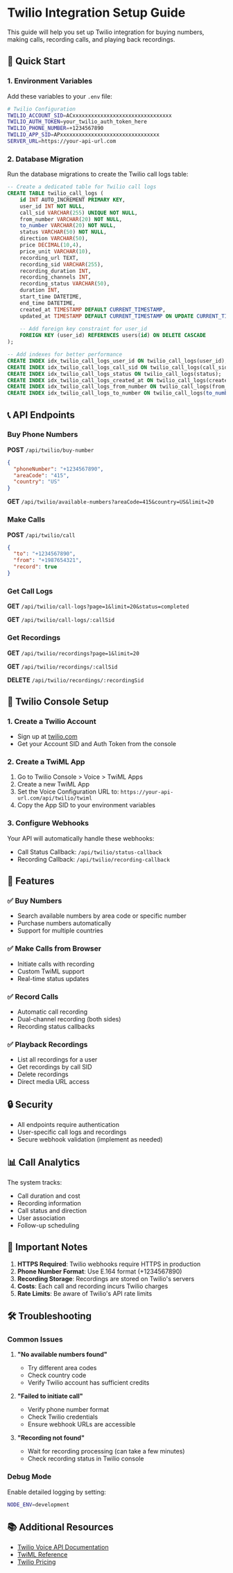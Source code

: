 # Twilio Integration Setup Guide

This guide will help you set up Twilio integration for buying numbers, making calls, recording calls, and playing back recordings.

## 🚀 Quick Start

### 1. Environment Variables

Add these variables to your `.env` file:

```bash
# Twilio Configuration
TWILIO_ACCOUNT_SID=ACxxxxxxxxxxxxxxxxxxxxxxxxxxxxxxxx
TWILIO_AUTH_TOKEN=your_twilio_auth_token_here
TWILIO_PHONE_NUMBER=+1234567890
TWILIO_APP_SID=APxxxxxxxxxxxxxxxxxxxxxxxxxxxxxxxx
SERVER_URL=https://your-api-url.com
```

### 2. Database Migration

Run the database migrations to create the Twilio call logs table:

```sql
-- Create a dedicated table for Twilio call logs
CREATE TABLE twilio_call_logs (
    id INT AUTO_INCREMENT PRIMARY KEY,
    user_id INT NOT NULL,
    call_sid VARCHAR(255) UNIQUE NOT NULL,
    from_number VARCHAR(20) NOT NULL,
    to_number VARCHAR(20) NOT NULL,
    status VARCHAR(50) NOT NULL,
    direction VARCHAR(50),
    price DECIMAL(10,4),
    price_unit VARCHAR(10),
    recording_url TEXT,
    recording_sid VARCHAR(255),
    recording_duration INT,
    recording_channels INT,
    recording_status VARCHAR(50),
    duration INT,
    start_time DATETIME,
    end_time DATETIME,
    created_at TIMESTAMP DEFAULT CURRENT_TIMESTAMP,
    updated_at TIMESTAMP DEFAULT CURRENT_TIMESTAMP ON UPDATE CURRENT_TIMESTAMP,
    
    -- Add foreign key constraint for user_id
    FOREIGN KEY (user_id) REFERENCES users(id) ON DELETE CASCADE
);

-- Add indexes for better performance
CREATE INDEX idx_twilio_call_logs_user_id ON twilio_call_logs(user_id);
CREATE INDEX idx_twilio_call_logs_call_sid ON twilio_call_logs(call_sid);
CREATE INDEX idx_twilio_call_logs_status ON twilio_call_logs(status);
CREATE INDEX idx_twilio_call_logs_created_at ON twilio_call_logs(created_at);
CREATE INDEX idx_twilio_call_logs_from_number ON twilio_call_logs(from_number);
CREATE INDEX idx_twilio_call_logs_to_number ON twilio_call_logs(to_number);
```

## 📞 API Endpoints

### Buy Phone Numbers

**POST** `/api/twilio/buy-number`
```json
{
  "phoneNumber": "+1234567890",
  "areaCode": "415",
  "country": "US"
}
```

**GET** `/api/twilio/available-numbers?areaCode=415&country=US&limit=20`

### Make Calls

**POST** `/api/twilio/call`
```json
{
  "to": "+1234567890",
  "from": "+1987654321",
  "record": true
}
```

### Get Call Logs

**GET** `/api/twilio/call-logs?page=1&limit=20&status=completed`

**GET** `/api/twilio/call-logs/:callSid`

### Get Recordings

**GET** `/api/twilio/recordings?page=1&limit=20`

**GET** `/api/twilio/recordings/:callSid`

**DELETE** `/api/twilio/recordings/:recordingSid`

## 🔧 Twilio Console Setup

### 1. Create a Twilio Account
- Sign up at [twilio.com](https://www.twilio.com)
- Get your Account SID and Auth Token from the console

### 2. Create a TwiML App
1. Go to Twilio Console > Voice > TwiML Apps
2. Create a new TwiML App
3. Set the Voice Configuration URL to: `https://your-api-url.com/api/twilio/twiml`
4. Copy the App SID to your environment variables

### 3. Configure Webhooks
Your API will automatically handle these webhooks:
- Call Status Callback: `/api/twilio/status-callback`
- Recording Callback: `/api/twilio/recording-callback`

## 🎯 Features

### ✅ Buy Numbers
- Search available numbers by area code or specific number
- Purchase numbers automatically
- Support for multiple countries

### ✅ Make Calls from Browser
- Initiate calls with recording
- Custom TwiML support
- Real-time status updates

### ✅ Record Calls
- Automatic call recording
- Dual-channel recording (both sides)
- Recording status callbacks

### ✅ Playback Recordings
- List all recordings for a user
- Get recordings by call SID
- Delete recordings
- Direct media URL access

## 🔒 Security

- All endpoints require authentication
- User-specific call logs and recordings
- Secure webhook validation (implement as needed)

## 📊 Call Analytics

The system tracks:
- Call duration and cost
- Recording information
- Call status and direction
- User association
- Follow-up scheduling

## 🚨 Important Notes

1. **HTTPS Required**: Twilio webhooks require HTTPS in production
2. **Phone Number Format**: Use E.164 format (+1234567890)
3. **Recording Storage**: Recordings are stored on Twilio's servers
4. **Costs**: Each call and recording incurs Twilio charges
5. **Rate Limits**: Be aware of Twilio's API rate limits

## 🛠️ Troubleshooting

### Common Issues

1. **"No available numbers found"**
   - Try different area codes
   - Check country code
   - Verify Twilio account has sufficient credits

2. **"Failed to initiate call"**
   - Verify phone number format
   - Check Twilio credentials
   - Ensure webhook URLs are accessible

3. **"Recording not found"**
   - Wait for recording processing (can take a few minutes)
   - Check recording status in Twilio console

### Debug Mode

Enable detailed logging by setting:
```bash
NODE_ENV=development
```

## 📚 Additional Resources

- [Twilio Voice API Documentation](https://www.twilio.com/docs/voice/api)
- [TwiML Reference](https://www.twilio.com/docs/voice/twiml)
- [Twilio Pricing](https://www.twilio.com/pricing) 